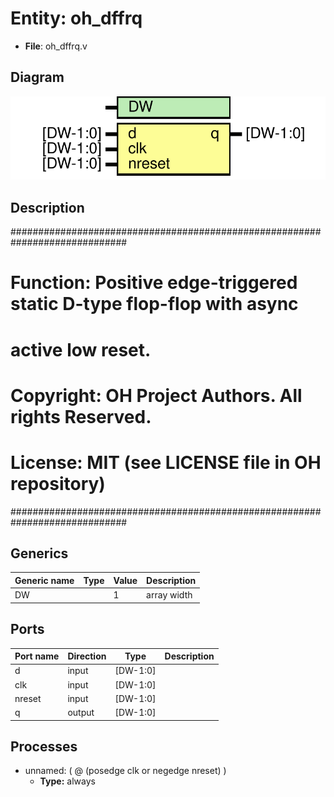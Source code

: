 # Entity: oh_dffrq

- **File**: oh_dffrq.v
## Diagram

![Diagram](oh_dffrq.svg "Diagram")
## Description

#############################################################################
# Function:  Positive edge-triggered static D-type flop-flop with async     #
#            active low reset.                                              # 
#                                                                           #
# Copyright: OH Project Authors. All rights Reserved.                       #
# License:   MIT (see LICENSE file in OH repository)                        # 
#############################################################################

## Generics

| Generic name | Type | Value | Description   |
| ------------ | ---- | ----- | ------------- |
| DW           |      | 1     |  array width  |
## Ports

| Port name | Direction | Type     | Description |
| --------- | --------- | -------- | ----------- |
| d         | input     | [DW-1:0] |             |
| clk       | input     | [DW-1:0] |             |
| nreset    | input     | [DW-1:0] |             |
| q         | output    | [DW-1:0] |             |
## Processes
- unnamed: ( @ (posedge clk or negedge nreset) )
  - **Type:** always
